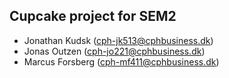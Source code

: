 ## Cupcake project for SEM2

- Jonathan Kudsk (cph-jk513@cphbusiness.dk)
- Jonas Outzen (cph-jo221@cphbusiness.dk)
- Marcus Forsberg (cph-mf411@cphbusiness.dk)
